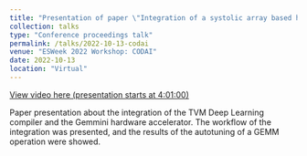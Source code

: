 ```yaml
---
title: "Presentation of paper \"Integration of a systolic array based hardware accelerator into a dnn operator auto-tuning framework\""
collection: talks
type: "Conference proceedings talk"
permalink: /talks/2022-10-13-codai
venue: "ESWeek 2022 Workshop: CODAI"
date: 2022-10-13
location: "Virtual"
---
```


[View video here (presentation starts at 4:01:00)](https://www.youtube.com/watch?v=ynHhcUHGyUM&list=PLMohsHZ1Urxt6ILYUPHR2ecSVV0_C_D-O&index=6)

Paper presentation about the integration of the TVM Deep Learning compiler and the Gemmini hardware accelerator. The workflow of the integration was presented, and the results of the autotuning of a GEMM operation were showed.
